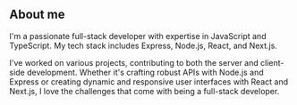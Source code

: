 


##  About me
I'm a passionate full-stack developer with expertise in JavaScript and TypeScript. My tech stack includes Express, Node.js, React, and Next.js.

I've worked on various projects, contributing to both the server and client-side development. Whether it's crafting robust APIs with Node.js and Express or creating dynamic and responsive user interfaces with React and Next.js, I love the challenges that come with being a full-stack developer.





